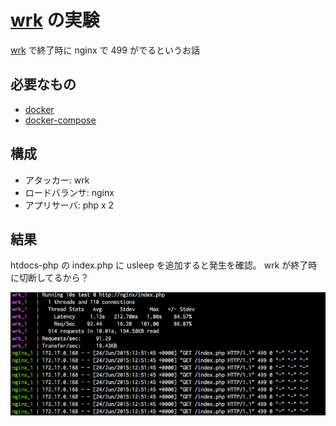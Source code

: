 # [wrk](https://github.com/wg/wrk) の実験

[wrk](https://github.com/wg/wrk) で終了時に nginx で 499 がでるというお話

## 必要なもの

- [docker](https://github.com/docker/docker)
- [docker-compose](https://github.com/docker/compose)

## 構成

- アタッカー: wrk
- ロードバランサ: nginx
- アプリサーバ: php x 2

## 結果

htdocs-php の index.php に usleep を追加すると発生を確認。 
wrk が終了時に切断してるから？

![スクリーンショット](./misc/wrk-test.png)
